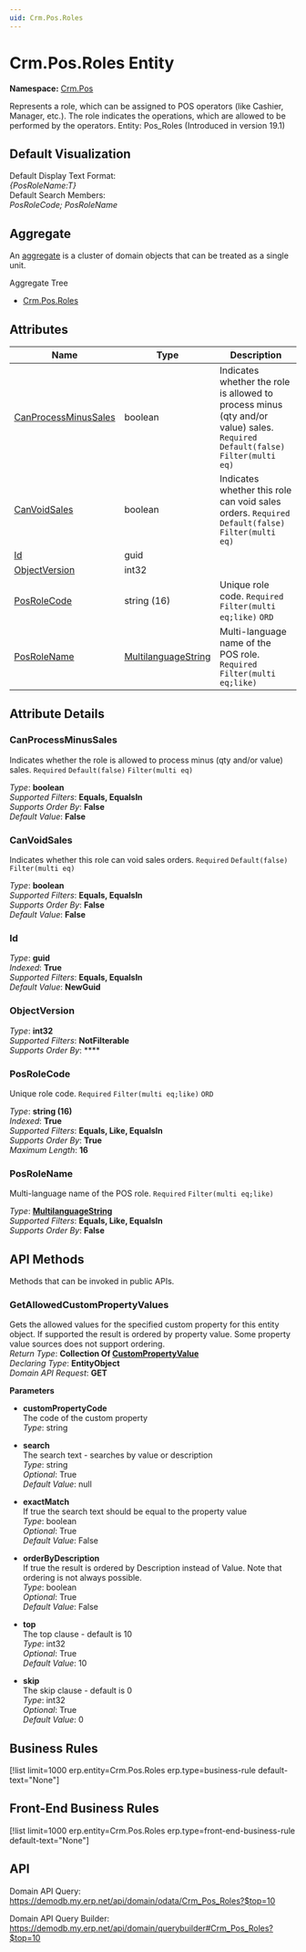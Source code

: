 ```yaml
---
uid: Crm.Pos.Roles
---
```

# Crm.Pos.Roles Entity

**Namespace:** [Crm.Pos](Crm.Pos.md)  

Represents a role, which can be assigned to POS operators (like Cashier, Manager, etc.). The role indicates the operations, which are allowed to be performed by the operators. Entity: Pos_Roles (Introduced in version 19.1)

## Default Visualization
Default Display Text Format:  
_{PosRoleName:T}_  
Default Search Members:  
_PosRoleCode; PosRoleName_  

## Aggregate
An [aggregate](https://docs.erp.net/tech/advanced/concepts/aggregates.html) is a cluster of domain objects that can be treated as a single unit.  

Aggregate Tree  
* [Crm.Pos.Roles](Crm.Pos.Roles.md)  

## Attributes

| Name | Type | Description |
| ---- | ---- | --- |
| [CanProcessMinusSales](Crm.Pos.Roles.md#canprocessminussales) | boolean | Indicates whether the role is allowed to process minus (qty and/or value) sales. `Required` `Default(false)` `Filter(multi eq)` 
| [CanVoidSales](Crm.Pos.Roles.md#canvoidsales) | boolean | Indicates whether this role can void sales orders. `Required` `Default(false)` `Filter(multi eq)` 
| [Id](Crm.Pos.Roles.md#id) | guid |  
| [ObjectVersion](Crm.Pos.Roles.md#objectversion) | int32 |  
| [PosRoleCode](Crm.Pos.Roles.md#posrolecode) | string (16) | Unique role code. `Required` `Filter(multi eq;like)` `ORD` 
| [PosRoleName](Crm.Pos.Roles.md#posrolename) | [MultilanguageString](../data-types.md#multilanguagestring) | Multi-language name of the POS role. `Required` `Filter(multi eq;like)` 


## Attribute Details

### CanProcessMinusSales

Indicates whether the role is allowed to process minus (qty and/or value) sales. `Required` `Default(false)` `Filter(multi eq)`

_Type_: **boolean**  
_Supported Filters_: **Equals, EqualsIn**  
_Supports Order By_: **False**  
_Default Value_: **False**  

### CanVoidSales

Indicates whether this role can void sales orders. `Required` `Default(false)` `Filter(multi eq)`

_Type_: **boolean**  
_Supported Filters_: **Equals, EqualsIn**  
_Supports Order By_: **False**  
_Default Value_: **False**  

### Id

_Type_: **guid**  
_Indexed_: **True**  
_Supported Filters_: **Equals, EqualsIn**  
_Default Value_: **NewGuid**  

### ObjectVersion

_Type_: **int32**  
_Supported Filters_: **NotFilterable**  
_Supports Order By_: ****  

### PosRoleCode

Unique role code. `Required` `Filter(multi eq;like)` `ORD`

_Type_: **string (16)**  
_Indexed_: **True**  
_Supported Filters_: **Equals, Like, EqualsIn**  
_Supports Order By_: **True**  
_Maximum Length_: **16**  

### PosRoleName

Multi-language name of the POS role. `Required` `Filter(multi eq;like)`

_Type_: **[MultilanguageString](../data-types.md#multilanguagestring)**  
_Supported Filters_: **Equals, Like, EqualsIn**  
_Supports Order By_: **False**  


## API Methods

Methods that can be invoked in public APIs.

### GetAllowedCustomPropertyValues

Gets the allowed values for the specified custom property for this entity object.              If supported the result is ordered by property value. Some property value sources does not support ordering.  
_Return Type_: **Collection Of [CustomPropertyValue](../data-types.md#general.custompropertyvalue)**  
_Declaring Type_: **EntityObject**  
_Domain API Request_: **GET**  

**Parameters**  
  * **customPropertyCode**  
    The code of the custom property  
    _Type_: string  

  * **search**  
    The search text - searches by value or description  
    _Type_: string  
     _Optional_: True  
    _Default Value_: null  

  * **exactMatch**  
    If true the search text should be equal to the property value  
    _Type_: boolean  
     _Optional_: True  
    _Default Value_: False  

  * **orderByDescription**  
    If true the result is ordered by Description instead of Value. Note that ordering is not always possible.  
    _Type_: boolean  
     _Optional_: True  
    _Default Value_: False  

  * **top**  
    The top clause - default is 10  
    _Type_: int32  
     _Optional_: True  
    _Default Value_: 10  

  * **skip**  
    The skip clause - default is 0  
    _Type_: int32  
     _Optional_: True  
    _Default Value_: 0  



## Business Rules

[!list limit=1000 erp.entity=Crm.Pos.Roles erp.type=business-rule default-text="None"]

## Front-End Business Rules

[!list limit=1000 erp.entity=Crm.Pos.Roles erp.type=front-end-business-rule default-text="None"]

## API

Domain API Query:
<https://demodb.my.erp.net/api/domain/odata/Crm_Pos_Roles?$top=10>

Domain API Query Builder:
<https://demodb.my.erp.net/api/domain/querybuilder#Crm_Pos_Roles?$top=10>

